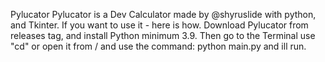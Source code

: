 Pylucator
Pylucator is a Dev Calculator made by @shyruslide with python, and Tkinter.
If you want to use it - here is how.
Download Pylucator from releases tag, and install Python minimum 3.9.
Then go to the Terminal use "cd" or open it from /<Pylucator folder> and use the command: python main.py
and ill run.
